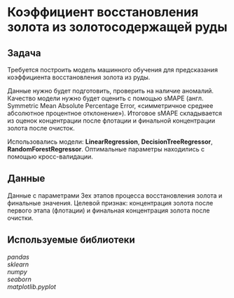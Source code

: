 # Коэффициент восстановления золота из золотосодержащей руды

## Задача
Требуется построить модель машинного обучения для предсказания коэффициента восстановления золота из руды. 

Данные нужно будет подготовить, проверить на наличие аномалий.
Качество модели нужно будет оценить с помощью sMAPE (англ. Symmetric Mean Absolute Percentage Error, «симметричное среднее абсолютное процентное отклонение»). Итоговое sMAPE складывается из оценок концентрации после флотации и финальной концентрации золота после очисток.

Использовались модели: **LinearRegression**, **DecisionTreeRegressor**, **RandomForestRegressor**. Оптимальные параметры находились с помощью кросс-валидации.
 

## Данные  
Данные с параметрами 3ех этапов процесса восстановления золота и финальные значения. Целевой признак: концентрация золота после первого этапа (флотации) и финальная концентрация золота после очистки.


## Используемые библиотеки
*pandas*   
*sklearn*  
*numpy*     
*seaborn*      
*matplotlib.pyplot*

